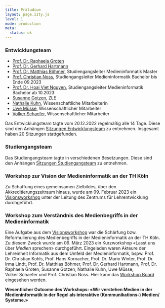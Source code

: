 ```yaml
---
title: Präludium
layout: page.11ty.js
level: 1
mode: production
meta:
  status: ok
---
```


### Entwicklungsteam
- [Prof. Dr. Raphaela Groten](https://www.th-koeln.de/personen/raphaela.groten/)
- [Prof. Dr. Gerhard Hartmann](https://www.th-koeln.de/personen/gerhard.hartmann/)
- [Prof. Dr. Matthias Böhmer](https://www.th-koeln.de/personen/matthias.boehmer/), Studiengangsleiter Medieninformatik Master
- [Prof. Christian Noss](https://www.th-koeln.de/personen/christian.noss/), Studiengangsleiter Medieninformatik Bachelor bis Ende 09.2023
- [Prof. Dr. Hoai Viet Nguyen](https://www.th-koeln.de/personen/viet.nguyen/), Studiengangsleiter Medieninformatik Bachelor ab 10.2023
- [Susanne Gotzen](https://www.th-koeln.de/personen/susanne.gotzen/), ZLE
- [Nathalie Kuhn](https://www.th-koeln.de/personen/nathalie_michelle_severine.kuhn/), Wissenschaftliche Mitarbeiterin
- [Uwe Müsse](https://www.th-koeln.de/personen/uwe.muesse/), Wissenschaftlicher Mitarbeiter
- [Volker Schaefer](https://www.th-koeln.de/personen/volker.schaefer/), Wissenschaftlicher Mitarbeiter

Das Entwicklungsteam tagte vom 20.12.2022 regelmäßig alle 14 Tage. Diese sind den Anhängen [Sitzungen Entwicklungsteam](#sitzungen-entwicklungsteam) zu entnehmen. Insgesamt haben 20 Sitzungen stattgefunden.

### Studiengangsteam
Das Studiengangsteam tagte in verschiedenen Besetzungen. Diese sind den Anhängen [Sitzungen Studiengangsteam](#sitzungen-studiengangsteam) zu entnehmen.

### Workshop zur Vision der Medieninformatik an der TH Köln
Zu Schaffung eines gemeinsamen Zielbildes, über den Akkreditierungszeitraum hinaus, wurde am 09. Februar 2023 ein [Visionsworkshop](../visions-workshop) unter der Leitung des Zentrums für Lehrentwicklung durchgeführt.

### Workshop zum Verständnis des Medienbegriffs in der Medieninformatik 
Eine Aufgabe aus dem [Visionsworkshop](../visions-workshop) war die Schärfung bzw. Reformulierung des Medienbegriffs in der Medieninformatik an der TH Köln. Zu diesem Zweck wurde am 09. März 2023 ein Kurzworkshop «Lasst uns über *Medien* sprechen» durchgeführt. Eingeladen waren Akteure der Lehreinheit Informatik aus dem Umfeld der Medieninformatik, bspw. Prof. Dr. Christian Kohls, Prof. Hans Kornacher, Prof. Dr. Mario Winter, Prof. Dr. Irma Lindt, Prof. Dr. Matthias Böhmer, Prof. Dr. Gerhard Hartmann, Prof. Dr. Raphaela Groten, Susanne Gotzen, Nathalie Kuhn, Uwe Müsse, Volker Schaefer und Prof. Christian Noss. Hier kann das [Workshop Board](https://miro.com/app/board/uXjVPkUtR4k=/?share_link_id=44476913146) eingesehen werden.

**Wesentlicher Outcome des Workshops: «Wir verstehen Medien in der Medieninformatik in der Regel als interaktive (Kommunikations-) Medien/ Systeme.»**

